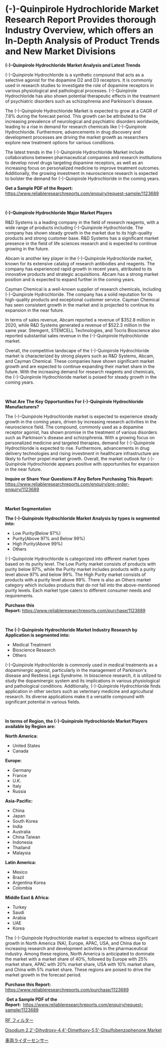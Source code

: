 <p><h1>(-)-Quinpirole Hydrochloride Market Research Report Provides thorough Industry Overview, which offers an In-Depth Analysis of Product Trends and New Market Divisions</h1></p><p><strong>(-)-Quinpirole Hydrochloride Market Analysis and Latest Trends</strong></p>
<p><p>(-)-Quinpirole Hydrochloride is a synthetic compound that acts as a selective agonist for the dopamine D2 and D3 receptors. It is commonly used in research studies to investigate the role of dopamine receptors in various physiological and pathological processes. (-)-Quinpirole Hydrochloride has also shown potential therapeutic effects in the treatment of psychiatric disorders such as schizophrenia and Parkinson's disease.</p><p>The (-)-Quinpirole Hydrochloride Market is expected to grow at a CAGR of 7.8% during the forecast period. This growth can be attributed to the increasing prevalence of neurological and psychiatric disorders worldwide, leading to a rise in demand for research chemicals like (-)-Quinpirole Hydrochloride. Furthermore, advancements in drug discovery and development processes are driving the market growth as researchers explore new treatment options for various conditions.</p><p>The latest trends in the (-)-Quinpirole Hydrochloride Market include collaborations between pharmaceutical companies and research institutions to develop novel drugs targeting dopamine receptors, as well as an increasing focus on personalized medicine to improve treatment outcomes. Additionally, the growing investment in neuroscience research is expected to bolster the demand for (-)-Quinpirole Hydrochloride in the coming years.</p></p>
<p><strong>Get a Sample PDF of the Report:&nbsp;</strong> <a href="https://www.reliableresearchreports.com/enquiry/request-sample/1123689">https://www.reliableresearchreports.com/enquiry/request-sample/1123689</a></p>
<p>&nbsp;</p>
<p><strong>(-)-Quinpirole Hydrochloride Major Market Players</strong></p>
<p><p>R&D Systems is a leading company in the field of research reagents, with a wide range of products including (-)-Quinpirole Hydrochloride. The company has shown steady growth in the market due to its high-quality products and strong customer base. R&D Systems has a significant market presence in the field of life sciences research and is expected to continue growing in the future.</p><p>Abcam is another key player in the (-)-Quinpirole Hydrochloride market, known for its extensive catalog of research antibodies and reagents. The company has experienced rapid growth in recent years, attributed to its innovative products and strategic acquisitions. Abcam has a strong market position and is expected to expand further in the coming years.</p><p>Cayman Chemical is a well-known supplier of research chemicals, including (-)-Quinpirole Hydrochloride. The company has a solid reputation for its high-quality products and exceptional customer service. Cayman Chemical has seen consistent growth in the market and is projected to continue its expansion in the near future.</p><p>In terms of sales revenue, Abcam reported a revenue of $352.8 million in 2020, while R&D Systems generated a revenue of $522.3 million in the same year. Stemgent, STEMCELL Technologies, and Tocris Bioscience also reported substantial sales revenue in the (-)-Quinpirole Hydrochloride market.</p><p>Overall, the competitive landscape of the (-)-Quinpirole Hydrochloride market is characterized by strong players such as R&D Systems, Abcam, and Cayman Chemical. These companies have shown significant market growth and are expected to continue expanding their market share in the future. With the increasing demand for research reagents and chemicals, the (-)-Quinpirole Hydrochloride market is poised for steady growth in the coming years.</p></p>
<p>&nbsp;</p>
<p><strong>What Are The Key Opportunities For (-)-Quinpirole Hydrochloride Manufacturers?</strong></p>
<p><p>The (-)-Quinpirole Hydrochloride market is expected to experience steady growth in the coming years, driven by increasing research activities in the neuroscience field. The compound, commonly used as a dopamine receptor agonist, has shown promise in the treatment of various disorders such as Parkinson's disease and schizophrenia. With a growing focus on personalized medicine and targeted therapies, demand for (-)-Quinpirole Hydrochloride is expected to rise. Furthermore, advancements in drug delivery technologies and rising investment in healthcare infrastructure are likely to further propel market growth. Overall, the market outlook for (-)-Quinpirole Hydrochloride appears positive with opportunities for expansion in the near future.</p></p>
<p><strong>Inquire or Share Your Questions If Any Before Purchasing This Report:</strong> <a href="https://www.reliableresearchreports.com/enquiry/pre-order-enquiry/1123689">https://www.reliableresearchreports.com/enquiry/pre-order-enquiry/1123689</a></p>
<p>&nbsp;</p>
<p><strong>Market Segmentation</strong></p>
<p><strong>The (-)-Quinpirole Hydrochloride Market Analysis by types is segmented into:</strong></p>
<p><ul><li>Low Purity(Below 97%)</li><li>Purity(Above 97% and Below 99%)</li><li>High Purity(Above 99%)</li><li>Others</li></ul></p>
<p><p>(-)-Quinpirole Hydrochloride is categorized into different market types based on its purity level. The Low Purity market consists of products with purity below 97%, while the Purity market includes products with a purity level above 97% and below 99%. The High Purity market consists of products with a purity level above 99%. There is also an Others market category which includes products that do not fall into the above-mentioned purity levels. Each market type caters to different consumer needs and requirements.</p></p>
<p><strong>Purchase this Report:&nbsp;</strong><a href="https://www.reliableresearchreports.com/purchase/1123689">https://www.reliableresearchreports.com/purchase/1123689</a></p>
<p>&nbsp;</p>
<p><strong>The (-)-Quinpirole Hydrochloride Market Industry Research by Application is segmented into:</strong></p>
<p><ul><li>Medical Treatment</li><li>Bioscience Research</li><li>Others</li></ul></p>
<p><p>(-)-Quinpirole Hydrochloride is commonly used in medical treatments as a dopaminergic agonist, particularly in the management of Parkinson's disease and Restless Legs Syndrome. In bioscience research, it is utilized to study the dopaminergic system and its implications in various physiological and pathological conditions. Additionally, (-)-Quinpirole Hydrochloride finds application in other sectors such as veterinary medicine and agricultural research. Its diverse applications make it a versatile compound with significant potential in various fields.</p></p>
<p>&nbsp;</p>
<p><strong>In terms of Region, the (-)-Quinpirole Hydrochloride Market Players available by Region are:</strong></p>
<p>
    <p> <strong> North America: </strong>
        <ul>
            <li>United States</li>
            <li>Canada</li>
        </ul>
        </p> 
    <p> <strong> Europe: </strong>
        <ul>
            <li>Germany</li>
            <li>France</li>
            <li>U.K.</li>
            <li>Italy</li>
            <li>Russia</li>
        </ul>
        </p> 
    <p> <strong> Asia-Pacific: </strong>
        <ul>
            <li>China</li>
            <li>Japan</li>
            <li>South Korea</li>
            <li>India</li>
            <li>Australia</li>
            <li>China Taiwan</li>
            <li>Indonesia</li>
            <li>Thailand</li>
            <li>Malaysia</li>
        </ul>
        </p> 
    <p> <strong> Latin America: </strong>
        <ul>
            <li>Mexico</li>
            <li>Brazil</li>
            <li>Argentina Korea</li>
            <li>Colombia</li>
        </ul>
        </p> 
    <p> <strong> Middle East & Africa: </strong>
        <ul>
            <li>Turkey</li>
            <li>Saudi</li>
            <li>Arabia</li>
            <li>UAE</li>
            <li>Korea</li>
        </ul>
    </p>
    </p>
<p><p>The (-)-Quinpirole Hydrochloride market is expected to witness significant growth in North America (NA), Europe, APAC, USA, and China due to increasing research and development activities in the pharmaceutical industry. Among these regions, North America is anticipated to dominate the market with a market share of 40%, followed by Europe with 25% market share, APAC with 20% market share, USA with 10% market share, and China with 5% market share. These regions are poised to drive the market growth in the forecast period.</p></p>
<p><strong>Purchase this Report: </strong><a href="https://www.reliableresearchreports.com/purchase/1123689">https://www.reliableresearchreports.com/purchase/1123689</a></p>
<p>&nbsp;<strong>Get a Sample PDF of the Report:&nbsp;&nbsp;</strong><a href="https://www.reliableresearchreports.com/enquiry/request-sample/1123689">https://www.reliableresearchreports.com/enquiry/request-sample/1123689</a></p>
<p><strong></strong></p>
<p><p><a href="https://medium.com/@gagewest1962/rf%E3%83%95%E3%82%A3%E3%83%AB%E3%82%BF%E3%83%BC%E5%B8%82%E5%A0%B4-%E5%B8%82%E5%A0%B4%E3%81%AEcagr-%E5%B8%82%E5%A0%B4%E3%83%88%E3%83%AC%E3%83%B3%E3%83%89-%E3%81%8A%E3%82%88%E3%81%B3%E6%88%90%E9%95%B7%E6%88%A6%E7%95%A5%E3%81%AB%E9%96%A2%E3%81%99%E3%82%8B%E6%B4%9E%E5%AF%9F-33b37ff1c3d8?postPublishedType=initial">RF フィルター</a></p><p><a href="https://view.publitas.com/reportprime-1/disodium-22-dihydroxy-44-dimethoxy-55-disulfobenzophenone-market-with-the-goal-of-estimating-the-market-size-and-future-growth-potential-of-various-market-segments-based-on-component-applications-end-user-and-region/">Disodium 2,2'-Dihydroxy-4,4'-Dimethoxy-5,5'-Disulfobenzophenone Market</a></p><p><a href="https://medium.com/@ufukkocak157/%E6%AC%A1%E3%81%AE%E6%96%87%E3%82%92%E6%97%A5%E6%9C%AC%E8%AA%9E%E3%81%AB%E7%BF%BB%E8%A8%B3%E3%81%97%E3%81%A6%E3%81%8F%E3%81%A0%E3%81%95%E3%81%84-%E8%87%AA%E5%8B%95%E8%BB%8A%E3%81%AElidar%E3%82%BB%E3%83%B3%E3%82%B5%E3%83%BC%E5%B8%82%E5%A0%B4%E3%81%AE%E5%88%86%E6%9E%90-%E4%B8%96%E7%95%8C%E3%81%AE%E6%A5%AD%E7%95%8C%E3%81%AE%E8%A6%8B%E9%80%9A%E3%81%97%E3%81%A8%E4%BA%88%E6%B8%AC-2024%E5%B9%B4%E3%81%8B%E3%82%892031%E5%B9%B4-ad93d4828eb6">車両ライダーセンサー</a></p></p>